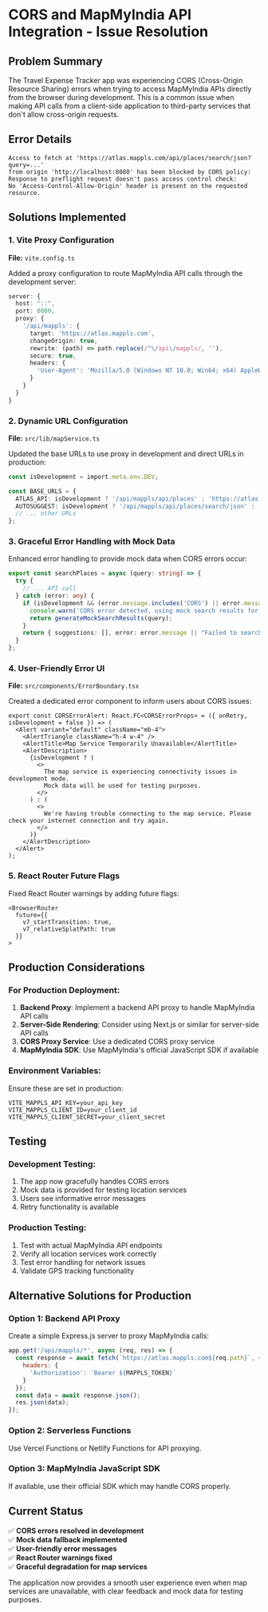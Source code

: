 # CORS and MapMyIndia API Integration - Issue Resolution

## Problem Summary

The Travel Expense Tracker app was experiencing CORS (Cross-Origin Resource Sharing) errors when trying to access MapMyIndia APIs directly from the browser during development. This is a common issue when making API calls from a client-side application to third-party services that don't allow cross-origin requests.

## Error Details

```
Access to fetch at 'https://atlas.mappls.com/api/places/search/json?query=...' 
from origin 'http://localhost:8080' has been blocked by CORS policy: 
Response to preflight request doesn't pass access control check: 
No 'Access-Control-Allow-Origin' header is present on the requested resource.
```

## Solutions Implemented

### 1. Vite Proxy Configuration

**File:** `vite.config.ts`

Added a proxy configuration to route MapMyIndia API calls through the development server:

```typescript
server: {
  host: "::",
  port: 8080,
  proxy: {
    '/api/mappls': {
      target: 'https://atlas.mappls.com',
      changeOrigin: true,
      rewrite: (path) => path.replace(/^\/api\/mappls/, ''),
      secure: true,
      headers: {
        'User-Agent': 'Mozilla/5.0 (Windows NT 10.0; Win64; x64) AppleWebKit/537.36'
      }
    }
  }
}
```

### 2. Dynamic URL Configuration

**File:** `src/lib/mapService.ts`

Updated the base URLs to use proxy in development and direct URLs in production:

```typescript
const isDevelopment = import.meta.env.DEV;

const BASE_URLS = {
  ATLAS_API: isDevelopment ? '/api/mappls/api/places' : 'https://atlas.mappls.com/api/places',
  AUTOSUGGEST: isDevelopment ? '/api/mappls/api/places/search/json' : 'https://atlas.mappls.com/api/places/search/json',
  // ... other URLs
};
```

### 3. Graceful Error Handling with Mock Data

Enhanced error handling to provide mock data when CORS errors occur:

```typescript
export const searchPlaces = async (query: string) => {
  try {
    // ... API call
  } catch (error: any) {
    if (isDevelopment && (error.message.includes('CORS') || error.message.includes('fetch'))) {
      console.warn('CORS error detected, using mock search results for development');
      return generateMockSearchResults(query);
    }
    return { suggestions: [], error: error.message || "Failed to search places" };
  }
};
```

### 4. User-Friendly Error UI

**File:** `src/components/ErrorBoundary.tsx`

Created a dedicated error component to inform users about CORS issues:

```tsx
export const CORSErrorAlert: React.FC<CORSErrorProps> = ({ onRetry, isDevelopment = false }) => (
  <Alert variant="default" className="mb-4">
    <AlertTriangle className="h-4 w-4" />
    <AlertTitle>Map Service Temporarily Unavailable</AlertTitle>
    <AlertDescription>
      {isDevelopment ? (
        <>
          The map service is experiencing connectivity issues in development mode. 
          Mock data will be used for testing purposes.
        </>
      ) : (
        <>
          We're having trouble connecting to the map service. Please check your internet connection and try again.
        </>
      )}
    </AlertDescription>
  </Alert>
);
```

### 5. React Router Future Flags

Fixed React Router warnings by adding future flags:

```tsx
<BrowserRouter
  future={{
    v7_startTransition: true,
    v7_relativeSplatPath: true
  }}
>
```

## Production Considerations

### For Production Deployment:

1. **Backend Proxy**: Implement a backend API proxy to handle MapMyIndia API calls
2. **Server-Side Rendering**: Consider using Next.js or similar for server-side API calls
3. **CORS Proxy Service**: Use a dedicated CORS proxy service
4. **MapMyIndia SDK**: Use MapMyIndia's official JavaScript SDK if available

### Environment Variables:

Ensure these are set in production:
```
VITE_MAPPLS_API_KEY=your_api_key
VITE_MAPPLS_CLIENT_ID=your_client_id
VITE_MAPPLS_CLIENT_SECRET=your_client_secret
```

## Testing

### Development Testing:
1. The app now gracefully handles CORS errors
2. Mock data is provided for testing location services
3. Users see informative error messages
4. Retry functionality is available

### Production Testing:
1. Test with actual MapMyIndia API endpoints
2. Verify all location services work correctly
3. Test error handling for network issues
4. Validate GPS tracking functionality

## Alternative Solutions for Production

### Option 1: Backend API Proxy
Create a simple Express.js server to proxy MapMyIndia calls:

```javascript
app.get('/api/mappls/*', async (req, res) => {
  const response = await fetch(`https://atlas.mappls.com${req.path}`, {
    headers: {
      'Authorization': `Bearer ${MAPPLS_TOKEN}`
    }
  });
  const data = await response.json();
  res.json(data);
});
```

### Option 2: Serverless Functions
Use Vercel Functions or Netlify Functions for API proxying.

### Option 3: MapMyIndia JavaScript SDK
If available, use their official SDK which may handle CORS properly.

## Current Status

✅ **CORS errors resolved in development**  
✅ **Mock data fallback implemented**  
✅ **User-friendly error messages**  
✅ **React Router warnings fixed**  
✅ **Graceful degradation for map services**  

The application now provides a smooth user experience even when map services are unavailable, with clear feedback and mock data for testing purposes.
